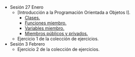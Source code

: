 * Sesión 27 Enero
  * [Introducción a la Programación Orientada a Objetos I].
     *  [Clases.](./temario/clases.md)
     *  [Funciones miembro.](./temario/clases.md)
     *  [Variables miembro.](./temario/clases.md)
     *  [Miembros públicos y privados.](./temario/clasesII.md)
  * Ejercicio 1 de la colección de ejercicios.
* Sesión 3 Febrero
  * Ejercicio 2 de la colección de ejercicios.
